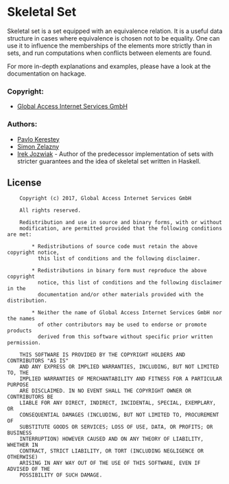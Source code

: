 # Skeletal Set

Skeletal set is a set equipped with an equivalence relation. It is a useful data structure in cases where equivalence is chosen not to be equality. One can use it to influence the memberships of the elements more strictly than in sets, and run computations when conflicts between elements are found.

For more in-depth explanations and examples, please have a look at the
documentation on hackage.

### Copyright:
* [Global Access Internet Services GmbH](http://www.global.de)

### Authors:
* [Pavlo Kerestey](https://github.com/ptek)
* [Simon Zelazny](https://github.com/pzel)
* [Irek Jozwiak](https://github.com/irekjozwiak) - Author of the predecessor
  implementation of sets with stricter guarantees and the idea of skeletal set written in Haskell.

## License

```text
    Copyright (c) 2017, Global Access Internet Services GmbH
    
    All rights reserved.
    
    Redistribution and use in source and binary forms, with or without
    modification, are permitted provided that the following conditions are met:
    
        * Redistributions of source code must retain the above copyright notice,
          this list of conditions and the following disclaimer.
    
        * Redistributions in binary form must reproduce the above copyright
          notice, this list of conditions and the following disclaimer in the
          documentation and/or other materials provided with the distribution.
    
        * Neither the name of Global Access Internet Services GmbH nor the names
          of other contributors may be used to endorse or promote products
          derived from this software without specific prior written permission.
    
    THIS SOFTWARE IS PROVIDED BY THE COPYRIGHT HOLDERS AND CONTRIBUTORS "AS IS"
    AND ANY EXPRESS OR IMPLIED WARRANTIES, INCLUDING, BUT NOT LIMITED TO, THE
    IMPLIED WARRANTIES OF MERCHANTABILITY AND FITNESS FOR A PARTICULAR PURPOSE
    ARE DISCLAIMED. IN NO EVENT SHALL THE COPYRIGHT OWNER OR CONTRIBUTORS BE
    LIABLE FOR ANY DIRECT, INDIRECT, INCIDENTAL, SPECIAL, EXEMPLARY, OR
    CONSEQUENTIAL DAMAGES (INCLUDING, BUT NOT LIMITED TO, PROCUREMENT OF
    SUBSTITUTE GOODS OR SERVICES; LOSS OF USE, DATA, OR PROFITS; OR BUSINESS
    INTERRUPTION) HOWEVER CAUSED AND ON ANY THEORY OF LIABILITY, WHETHER IN
    CONTRACT, STRICT LIABILITY, OR TORT (INCLUDING NEGLIGENCE OR OTHERWISE)
    ARISING IN ANY WAY OUT OF THE USE OF THIS SOFTWARE, EVEN IF ADVISED OF THE
    POSSIBILITY OF SUCH DAMAGE.
```
